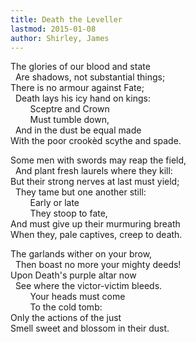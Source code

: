 ```yaml
---
title: Death the Leveller
lastmod: 2015-01-08
author: Shirley, James
---
```

The glories of our blood and state  
&nbsp; Are shadows, not substantial things;  
There is no armour against Fate;  
&nbsp; Death lays his icy hand on kings:  
&nbsp;&nbsp;&nbsp;&nbsp;&nbsp;&nbsp;&nbsp; Sceptre and Crown  
&nbsp;&nbsp;&nbsp;&nbsp;&nbsp;&nbsp;&nbsp; Must tumble down,  
&nbsp; And in the dust be equal made  
With the poor crook&egrave;d scythe and spade.  

Some men with swords may reap the field,  
&nbsp; And plant fresh laurels where they kill:  
But their strong nerves at last must yield;  
&nbsp; They tame but one another still:  
&nbsp;&nbsp;&nbsp;&nbsp;&nbsp;&nbsp;&nbsp; Early or late  
&nbsp;&nbsp;&nbsp;&nbsp;&nbsp;&nbsp;&nbsp; They stoop to fate,  
And must give up their murmuring breath  
When they, pale captives, creep to death.  

The garlands wither on your brow,  
&nbsp; Then boast no more your mighty deeds!  
Upon Death's purple altar now  
&nbsp; See where the victor-victim bleeds.  
&nbsp;&nbsp;&nbsp;&nbsp;&nbsp;&nbsp;&nbsp; Your heads must come  
&nbsp;&nbsp;&nbsp;&nbsp;&nbsp;&nbsp;&nbsp; To the cold tomb:  
Only the actions of the just  
Smell sweet and blossom in their dust.<br />

